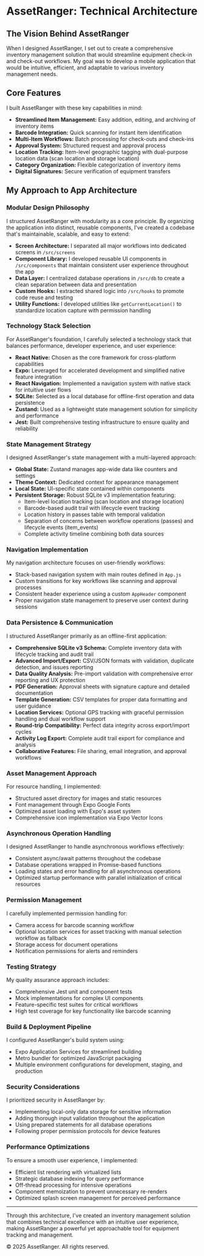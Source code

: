 # AssetRanger: Technical Architecture

## The Vision Behind AssetRanger

When I designed AssetRanger, I set out to create a comprehensive inventory management solution that would streamline equipment check-in and check-out workflows. My goal was to develop a mobile application that would be intuitive, efficient, and adaptable to various inventory management needs.

## Core Features

I built AssetRanger with these key capabilities in mind:

- **Streamlined Item Management:** Easy addition, editing, and archiving of inventory items  
- **Barcode Integration:** Quick scanning for instant item identification  
- **Multi-Item Workflows:** Batch processing for check-outs and check-ins  
- **Approval System:** Structured request and approval process  
- **Location Tracking:** Item-level geographic tagging with dual-purpose location data (scan location and storage location)  
- **Category Organization:** Flexible categorization of inventory items  
- **Digital Signatures:** Secure verification of equipment transfers  

## My Approach to App Architecture

### Modular Design Philosophy

I structured AssetRanger with modularity as a core principle. By organizing the application into distinct, reusable components, I've created a codebase that's maintainable, scalable, and easy to extend:

- **Screen Architecture:** I separated all major workflows into dedicated screens in `/src/screens`  
- **Component Library:** I developed reusable UI components in `/src/components` that maintain consistent user experience throughout the app  
- **Data Layer:** I centralized database operations in `/src/db` to create a clean separation between data and presentation  
- **Custom Hooks:** I extracted shared logic into `/src/hooks` to promote code reuse and testing  
- **Utility Functions:** I developed utilities like `getCurrentLocation()` to standardize location capture with permission handling  

### Technology Stack Selection

For AssetRanger's foundation, I carefully selected a technology stack that balances performance, developer experience, and user experience:

- **React Native:** Chosen as the core framework for cross-platform capabilities  
- **Expo:** Leveraged for accelerated development and simplified native feature integration  
- **React Navigation:** Implemented a navigation system with native stack for intuitive user flows  
- **SQLite:** Selected as a local database for offline-first operation and data persistence  
- **Zustand:** Used as a lightweight state management solution for simplicity and performance  
- **Jest:** Built comprehensive testing infrastructure to ensure quality and reliability  

### State Management Strategy

I designed AssetRanger's state management with a multi-layered approach:

- **Global State:** Zustand manages app-wide data like counters and settings  
- **Theme Context:** Dedicated context for appearance management  
- **Local State:** UI-specific state contained within components  
- **Persistent Storage:** Robust SQLite v3 implementation featuring:
  - Item-level location tracking (scan location and storage location)
  - Barcode-based audit trail with lifecycle event tracking
  - Location history in passes table with temporal validation
  - Separation of concerns between workflow operations (passes) and lifecycle events (item_events)
  - Complete activity timeline combining both data sources  

### Navigation Implementation

My navigation architecture focuses on user-friendly workflows:

- Stack-based navigation system with main routes defined in `App.js`  
- Custom transitions for key workflows like scanning and approval processes  
- Consistent header experience using a custom `AppHeader` component  
- Proper navigation state management to preserve user context during sessions  

### Data Persistence & Communication

I structured AssetRanger primarily as an offline-first application:

- **Comprehensive SQLite v3 Schema:** Complete inventory data with lifecycle tracking and audit trail
- **Advanced Import/Export:** CSV/JSON formats with validation, duplicate detection, and issues reporting
- **Data Quality Analysis:** Pre-import validation with comprehensive error reporting and UX protection
- **PDF Generation:** Approval sheets with signature capture and detailed documentation
- **Template Generation:** CSV templates for proper data formatting and user guidance
- **Location Services:** Optional GPS tracking with graceful permission handling and dual workflow support
- **Round-trip Compatibility:** Perfect data integrity across export/import cycles
- **Activity Log Export:** Complete audit trail export for compliance and analysis
- **Collaborative Features:** File sharing, email integration, and approval workflows  

### Asset Management Approach

For resource handling, I implemented:

- Structured asset directory for images and static resources  
- Font management through Expo Google Fonts  
- Optimized asset loading with Expo's asset system  
- Comprehensive icon implementation via Expo Vector Icons  

### Asynchronous Operation Handling

I designed AssetRanger to handle asynchronous workflows effectively:

- Consistent async/await patterns throughout the codebase  
- Database operations wrapped in Promise-based functions  
- Loading states and error handling for all asynchronous operations  
- Optimized startup performance with parallel initialization of critical resources  

### Permission Management

I carefully implemented permission handling for:

- Camera access for barcode scanning workflow  
- Optional location services for asset tracking with manual selection workflow as fallback  
- Storage access for document operations  
- Notification permissions for alerts and reminders  

### Testing Strategy

My quality assurance approach includes:

- Comprehensive Jest unit and component tests  
- Mock implementations for complex UI components  
- Feature-specific test suites for critical workflows  
- High test coverage for key functionality like barcode scanning  

### Build & Deployment Pipeline

I configured AssetRanger's build system using:

- Expo Application Services for streamlined building  
- Metro bundler for optimized JavaScript packaging  
- Multiple environment configurations for development, staging, and production  

### Security Considerations

I prioritized security in AssetRanger by:

- Implementing local-only data storage for sensitive information  
- Adding thorough input validation throughout the application  
- Using prepared statements for all database operations  
- Following proper permission protocols for device features  

### Performance Optimizations

To ensure a smooth user experience, I implemented:

- Efficient list rendering with virtualized lists  
- Strategic database indexing for query performance  
- Off-thread processing for intensive operations  
- Component memoization to prevent unnecessary re-renders  
- Optimized splash screen management for perceived performance  

---

Through this architecture, I've created an inventory management solution that combines technical excellence with an intuitive user experience, making AssetRanger a powerful yet approachable tool for equipment tracking and management.

© 2025 AssetRanger. All rights reserved.
